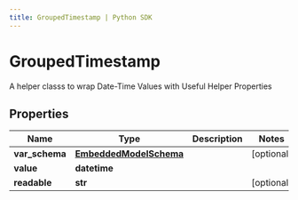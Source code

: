 ```yaml
---
title: GroupedTimestamp | Python SDK
---
```


# GroupedTimestamp

A helper classs to wrap Date-Time Values with Useful Helper Properties

## Properties

Name | Type | Description | Notes
------------ | ------------- | ------------- | -------------
**var_schema** | [**EmbeddedModelSchema**](EmbeddedModelSchema) |  | [optional] 
**value** | **datetime** |  | 
**readable** | **str** |  | [optional] 


